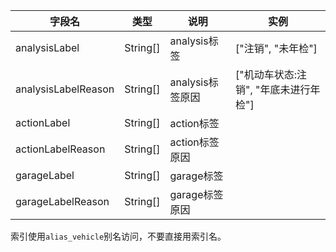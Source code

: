 | 字段名              | 类型     | 说明             | 实例                                  |
| ------------------- | -------- | ---------------- | ------------------------------------- |
| analysisLabel       | String[] | analysis标签     | ["注销", "未年检"]                    |
| analysisLabelReason | String[] | analysis标签原因 | ["机动车状态:注销", "年底未进行年检"] |
| actionLabel         | String[] | action标签       |                                       |
| actionLabelReason   | String[] | action标签原因   |                                       |
| garageLabel         | String[] | garage标签       |                                       |
| garageLabelReason   | String[] | garage标签原因   |                                       |

索引使用`alias_vehicle`别名访问，不要直接用索引名。